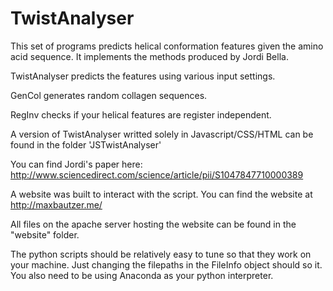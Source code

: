 # TwistAnalyser

This set of programs predicts helical conformation features given the amino acid sequence. It implements the methods produced by Jordi Bella.

TwistAnalyser predicts the features using various input settings.

GenCol generates random collagen sequences.

RegInv checks if your helical features are register independent.

A version of TwistAnalyser writted solely in Javascript/CSS/HTML can be found in the folder 'JSTwistAnalyser'

You can find Jordi's paper here: http://www.sciencedirect.com/science/article/pii/S1047847710000389

A website was built to interact with the script. You can find the website at http://maxbautzer.me/

All files on the apache server hosting the website can be found in the "website" folder.

The python scripts should be relatively easy to tune so that they work on your machine. Just changing the filepaths in the FileInfo object should so it. You also need to be using Anaconda as your python interpreter.
